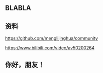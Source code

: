 ## BLABLA

## 资料


https://github.com/menglijinghua/community

https://www.bilibili.com/video/av50200264

## 你好，朋友！


